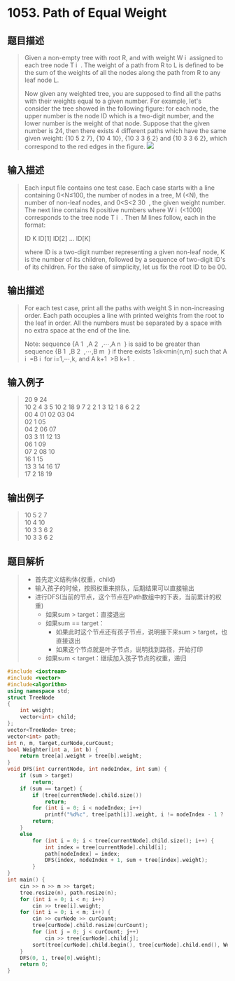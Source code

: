# 1053. Path of Equal Weight

## 题目描述

> Given a non-empty tree with root R, and with weight W
​i
​​  assigned to each tree node T
​i
​​ . The weight of a path from R to L is defined to be the sum of the weights of all the nodes along the path from R to any leaf node L.
>
>Now given any weighted tree, you are supposed to find all the paths with their weights equal to a given number. For example, let's consider the tree showed in the following figure: for each node, the upper number is the node ID which is a two-digit number, and the lower number is the weight of that node. Suppose that the given number is 24, then there exists 4 different paths which have the same given weight: {10 5 2 7}, {10 4 10}, {10 3 3 6 2} and {10 3 3 6 2}, which correspond to the red edges in the figure.
![](https://images.ptausercontent.com/212)

## 输入描述

> Each input file contains one test case. Each case starts with a line containing 0<N≤100, the number of nodes in a tree, M (<N), the number of non-leaf nodes, and 0<S<2
​30
​​ , the given weight number. The next line contains N positive numbers where W
​i
​​  (<1000) corresponds to the tree node T
​i
​​ . Then M lines follow, each in the format:
>
>ID K ID[1] ID[2] ... ID[K]
>
>where ID is a two-digit number representing a given non-leaf node, K is the number of its children, followed by a sequence of two-digit ID's of its children. For the sake of simplicity, let us fix the root ID to be 00.

## 输出描述

> For each test case, print all the paths with weight S in non-increasing order. Each path occupies a line with printed weights from the root to the leaf in order. All the numbers must be separated by a space with no extra space at the end of the line.
>
>Note: sequence {A
​1
​​ ,A
​2
​​ ,⋯,A
​n
​​ } is said to be greater than sequence {B
​1
​​ ,B
​2
​​ ,⋯,B
​m
​​ } if there exists 1≤k<min{n,m} such that A
​i
​​ =B
​i
​​  for i=1,⋯,k, and A
​k+1
​​ >B
​k+1
​​ .

## 输入例子

> 20 9 24<br>
10 2 4 3 5 10 2 18 9 7 2 2 1 3 12 1 8 6 2 2<br>
00 4 01 02 03 04<br>
02 1 05<br>
04 2 06 07<br>
03 3 11 12 13<br>
06 1 09<br>
07 2 08 10<br>
16 1 15<br>
13 3 14 16 17<br>
17 2 18 19<br>

## 输出例子

> 10 5 2 7<br>
10 4 10<br>
10 3 3 6 2<br>
10 3 3 6 2<br>

## 题目解析

>- 首先定义结构体{权重，child}
>- 输入孩子的时候，按照权重来排队，后期结果可以直接输出
>- 进行DFS(当前的节点，这个节点在Path数组中的下表，当前累计的权重)
> 	- 如果sum > target：直接退出
> 	- 如果sum == target：
> 		- 如果此时这个节点还有孩子节点，说明接下来sum > target，也直接退出
> 		- 如果这个节点就是叶子节点，说明找到路径，开始打印
> 	- 如果sum < target：继续加入孩子节点的权重，递归
>
```C++
#include <iostream>
#include <vector>
#include<algorithm>
using namespace std;
struct TreeNode
{
	int weight;
	vector<int> child;
};
vector<TreeNode> tree;
vector<int> path;
int n, m, target,curNode,curCount;
bool Weighter(int a, int b) {
	return tree[a].weight > tree[b].weight;
}
void DFS(int currentNode, int nodeIndex, int sum) {
	if (sum > target)
		return;
	if (sum == target) {
		if (tree[currentNode].child.size())
			return;
		for (int i = 0; i < nodeIndex; i++)
			printf("%d%c", tree[path[i]].weight, i != nodeIndex - 1 ? ' ' : '\n');
		return;
	}
	else 
		for (int i = 0; i < tree[currentNode].child.size(); i++) {
			int index = tree[currentNode].child[i];
			path[nodeIndex] = index;
			DFS(index, nodeIndex + 1, sum + tree[index].weight);
		}
}
int main() {
	cin >> n >> m >> target;
	tree.resize(n), path.resize(n);
	for (int i = 0; i < n; i++)
		cin >> tree[i].weight;
	for (int i = 0; i < m; i++) {
		cin >> curNode >> curCount;
		tree[curNode].child.resize(curCount);
		for (int j = 0; j < curCount; j++)
			cin >> tree[curNode].child[j];
		sort(tree[curNode].child.begin(), tree[curNode].child.end(), Weighter);
	}
	DFS(0, 1, tree[0].weight);
	return 0;
}
```